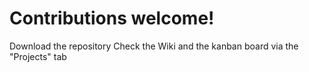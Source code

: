 # Contributions welcome!

Download the repository 
Check the Wiki and the kanban board via the "Projects" tab
